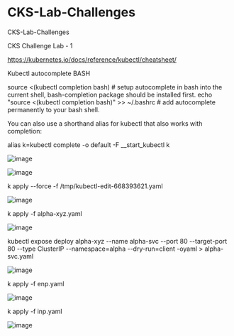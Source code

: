 # CKS-Lab-Challenges
CKS-Lab-Challenges

CKS Challenge Lab - 1

https://kubernetes.io/docs/reference/kubectl/cheatsheet/

Kubectl autocomplete
BASH

source <(kubectl completion bash) # setup autocomplete in bash into the current shell, bash-completion package should be installed first.
echo "source <(kubectl completion bash)" >> ~/.bashrc # add autocomplete permanently to your bash shell.

You can also use a shorthand alias for kubectl that also works with completion:

alias k=kubectl
complete -o default -F __start_kubectl k


![image](https://user-images.githubusercontent.com/54164634/189614849-3360c01d-8908-4b8c-9ab9-22a92725d413.png)

![image](https://user-images.githubusercontent.com/54164634/189616447-ba8486ef-b5dc-4fba-8678-d89d0ea4f8bd.png)


k apply --force -f /tmp/kubectl-edit-668393621.yaml


![image](https://user-images.githubusercontent.com/54164634/189616574-ca6cbe46-98f4-4476-a56c-8100ba8bfdb1.png)

k apply -f alpha-xyz.yaml

![image](https://user-images.githubusercontent.com/54164634/189618304-84c50ad1-5263-40b7-a129-98b9f55a5e87.png)

 kubectl expose deploy alpha-xyz --name alpha-svc --port 80 --target-port 80 --type ClusterIP --namespace=alpha --dry-run=client -oyaml > alpha-svc.yaml
 
 ![image](https://user-images.githubusercontent.com/54164634/189619316-b4ae95ad-af5e-4e10-96e3-1a078a859f14.png)
 
 k apply -f enp.yaml
 
 ![image](https://user-images.githubusercontent.com/54164634/189620467-9f952599-273b-4ab5-af91-2ba0a8eeab40.png)

k apply -f inp.yaml

![image](https://user-images.githubusercontent.com/54164634/189620938-ad934c5b-40d1-44bd-b23b-4dd4575f184d.png)

